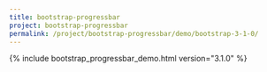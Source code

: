 ```yaml
---
title: bootstrap-progressbar
project: bootstrap-progressbar
permalink: /project/bootstrap-progressbar/demo/bootstrap-3-1-0/
---
```


{% include bootstrap_progressbar_demo.html version="3.1.0" %}
